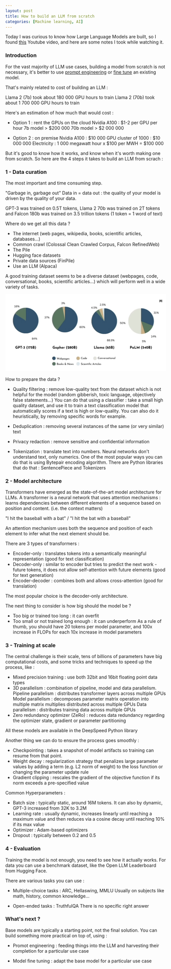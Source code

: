 ```yaml
---
layout: post
title: How to build an LLM from scratch
categories: [Machine learning, AI]
---
```


Today I was curious to know how Large Language Models are built, so I found [this](https://www.youtube.com/watch?v=ZLbVdvOoTKM) Youtube video, and here are some notes I took while watching it.

### Introduction 

For the vast majority of LLM use cases, building a model from scratch is not necessary, it's better to use [prompt engineering](https://www.youtube.com/watch?v=0cf7vzM_dZ0) or [fine tune](https://www.youtube.com/watch?v=eC6Hd1hFvos) an existing model.

That's mainly related to cost of building an LLM :

Llama 2 (7b) took about 180 000 GPU hours to train
Llama 2 (70b) took about 1 700 000 GPU hours to train

Here's an estimation of how much that would cost :

- Option 1 : rent the GPUs on the cloud
Nvidia A100 : $1-2 per GPU per hour
7b model > $200 000
70b model > $2 000 000

- Option 2 : on premise
Nvidia A100 : $10 000
GPU cluster of 1000 : $10 000 000
Electricity : 1 000 megawatt hour x $100 per MWH = $100 000

But it's good to know how it works, and know when it's worth making one from scratch.
So here are the 4 steps it takes to build an LLM from scrach :

### 1 - Data curation

The most important and time consuming step.

"Garbage in, garbage out"
Data in = data out : the quality of your model is driven by the quality of your data.

GPT-3 was trained on  0.5T tokens, Llama 2 70b was trained on 2T tokens and Falcon 180b was trained on 3.5 trillion tokens (1 token = 1 word of text)

Where do we get all this data ?
- The internet (web pages, wikipedia, books, scientific articles, databases...)
- Common crawl (Colossal Clean Crawled Corpus, Falcon RefinedWeb)
- The Pile
- Hugging face datasets
- Private data sources (FinPile)
- Use an LLM (Alpaca)

A good training dataset seems to be a diverse dataset (webpages, code, conversational, books, scientific articles...) which will perform well in a wide variety of tasks. 

![image](https://github.com/everythingdata-ai/everythingdata-ai.github.io/blob/master/images/posts/dataset-diversity.png)

How to prepare the data ?

- Quality filtering : remove low-quality text from the dataset which is not helpful for the model (random gibberish, toxic language, objectively false statements...)
You can do that using a classifier : take a small high quality dataset, and use it to train a text classification model that automatically scores if a text is high or low-quality.
You can also do it heuristically, by removing specific words for example.

- Deduplication : removing several instances of the same (or very similar) text

- Privacy redaction : remove sensitive and confidential information

- Tokenization : translate text into numbers. Neural networks don't understand text, only numerics.
One of the most popular ways you can do that is using Bytepair encoding algorithm.
There are Python libraries that do that : SentencePiece and Tokenizers

### 2 - Model architecture

Transformers have emerged as the state-of-the-art model architecture for LLMs.
A transformer is a neural network that uses attention mechanisms : learns dependencies between different elements of a sequence based on position and content. (i.e. the context matters)

"I hit the baseball with a bat" / "I hit the bat with a baseball"

An attention mechanism uses both the sequence and position of each element to infer what the next element should be.

There are 3 types of transformers :
- Encoder-only : translates tokens into a semantically meaningful representation (good for text classification)
- Decoder-only : similar to encoder but tries to predict the next work - future tokens, it does not allow self-attention with future elements (good for text generation)
- Encoder-decoder : combines both and allows cross-attention (good for translation)

The most popular choice is the decoder-only architecture.

The next thing to consider is how big should the model be ?
- Too big or trained too long : it can overfit
- Too small or not trained long enough : it can underperform
As a rule of thumb, you should have 20 tokens per model parameter, and 100x increase in FLOPs for each 10x increase in model parameters

### 3 - Training at scale

The central challenge is their scale, tens of billions of parameters have big computational costs, and some tricks and techniques to speed up the process, like :

- Mixed precision training : use both 32bit and 16bit floating point data types
- 3D parallelism : combination of pipeline, model and data parallelism.
		Pipeline parallelism : distributes transformer layers across multiple GPUs
		Model parallelism : decomposes parameter matrix operation into multiple matrix multiplies distributed across multiple GPUs 
		Data parallelism : distributes training data across multiple GPUs 
- Zero redundancy optimizer (ZeRo) : reduces data redundancy regarding the optimizer state, gradient or parameter partitioning

All these models are available in the DeepSpeed Python library

Another thing we can do to ensure the process goes smoothly :
- Checkpointing : takes a snapshot of model artifacts so training can resume from that point.
- Weight decay : regularization strategy that penalizes large parameter values by adding a term (e.g. L2 norm of weight) to the loss function or changing the parameter update rule
- Gradient clipping : rescales the gradient of the objective function if its norm exceeds a pre-specified value

Common Hyperparameters :
- Batch size : typically static, around 16M tokens. It can also by dynamic, GPT-3 increased from 32K to 3.2M
- Learning rate : usually dynamic, increases linearly until reaching a maximum value and then reduces via a cosine decay until reaching 10% if its max value
- Optimizer : Adam-based optimizers
- Dropout : typically between 0.2 and 0.5

### 4 - Evaluation

Training the model is not enough, you need to see how it actually works.
For data you can use a benchmark dataset, like the Open LLM Leaderboard from Hugging Face.

There are various tasks you can use :

- Multiple-choice tasks : ARC, Hellaswing, MMLU
Usually on subjects like math, history, common knowledge...

- Open-ended tasks : TruthfulQA
There is no specific right answer 

### What's next ?

Base models are typically a starting point, not the final solution.
You can build something more practical on top of, using : 

- Promot engineering : feeding things into the LLM and harvesting their completion for a particular use case

- Model fine tuning : adapt the base model for a particular use case
